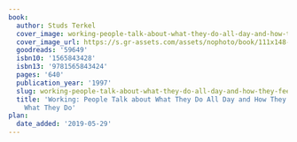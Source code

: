 ```yaml
---
book:
  author: Studs Terkel
  cover_image: working-people-talk-about-what-they-do-all-day-and-how-they-feel-about-what-they-do.png
  cover_image_url: https://s.gr-assets.com/assets/nophoto/book/111x148-bcc042a9c91a29c1d680899eff700a03.png
  goodreads: '59649'
  isbn10: '1565843428'
  isbn13: '9781565843424'
  pages: '640'
  publication_year: '1997'
  slug: working-people-talk-about-what-they-do-all-day-and-how-they-feel-about-what-they-do
  title: 'Working: People Talk about What They Do All Day and How They Feel about
    What They Do'
plan:
  date_added: '2019-05-29'
---
```

